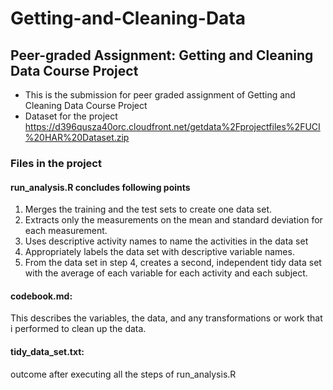 # Getting-and-Cleaning-Data
## Peer-graded Assignment: Getting and Cleaning Data Course Project
- This is the submission for peer graded assignment of Getting and Cleaning Data Course Project
- Dataset for the project https://d396qusza40orc.cloudfront.net/getdata%2Fprojectfiles%2FUCI%20HAR%20Dataset.zip
### Files in the project
#### run_analysis.R concludes following points
1) Merges the training and the test sets to create one data set.
2) Extracts only the measurements on the mean and standard deviation for each measurement.
3) Uses descriptive activity names to name the activities in the data set
4) Appropriately labels the data set with descriptive variable names.
5) From the data set in step 4, creates a second, independent tidy data set with the average of each variable for                      each activity and each subject.
#### codebook.md: 
This describes the variables, the data, and any transformations or work that i performed to clean up the data.
#### tidy_data_set.txt:
outcome after executing all the steps of run_analysis.R
